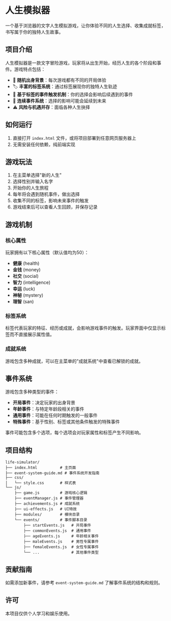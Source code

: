 # 人生模拟器

一个基于浏览器的文字人生模拟游戏，让你体验不同的人生选择、收集成就标签，书写属于你的独特人生故事。

## 项目介绍

人生模拟器是一款文字冒险游戏，玩家将从出生开始，经历人生的各个阶段和事件。游戏特点包括：

- 🎲 **随机出身背景**：每次游戏都有不同的开局体验
- 🏷️ **丰富的标签系统**：通过标签展现你的独特人生轨迹
- 📖 **基于标签的事件触发机制**：你的选择会影响后续遇到的事件
- 🔗 **连续事件系统**：选择的影响可能会延续到未来
- ⚠️ **风险与机遇并存**：面临各种人生抉择

## 如何运行

1. 直接打开 `index.html` 文件，或将项目部署到任意网页服务器上
2. 无需安装任何依赖，纯前端实现

## 游戏玩法

1. 在主菜单选择"新的人生"
2. 选择性别并输入名字
3. 开始你的人生旅程
4. 每年将会遇到随机事件，做出选择
5. 收集不同的标签，影响未来事件的触发
6. 游戏结束后可以查看人生回顾，并保存记录

## 游戏机制

### 核心属性

玩家拥有以下核心属性（默认值均为50）：

- **健康** (health)
- **金钱** (money)
- **社交** (social)
- **智力** (intelligence)
- **幸运** (luck)
- **神秘** (mystery)
- **理智** (san)

### 标签系统

标签代表玩家的特征、经历或成就，会影响游戏事件的触发。玩家界面中仅显示标签而不直接展示属性值。

### 成就系统

游戏包含多种成就，可以在主菜单的"成就系统"中查看已解锁的成就。

## 事件系统

游戏包含多种类型的事件：

- **开局事件**：决定玩家的出身背景
- **年龄事件**：与特定年龄段相关的事件
- **通用事件**：可能在任何时期触发的一般事件
- **特殊事件**：基于性别、标签或其他条件触发的特殊事件

事件可能包含多个选项，每个选项会对玩家属性和标签产生不同影响。

## 项目结构

```
life-simulator/
├── index.html          # 主页面
├── event-system-guide.md # 事件系统开发指南
├── css/
│   └── style.css       # 样式表
└── js/
    ├── game.js         # 游戏核心逻辑
    ├── eventManager.js # 事件管理器
    ├── achievements.js # 成就系统
    ├── ui-effects.js   # UI特效
    ├── modules/        # 模块目录
    └── events/         # 事件脚本目录
        ├── startEvents.js   # 开局事件
        ├── commonEvents.js  # 通用事件
        ├── ageEvents.js     # 年龄相关事件
        ├── maleEvents.js    # 男性专属事件
        ├── femaleEvents.js  # 女性专属事件
        └── ...              # 其他事件类型
```

## 贡献指南

如需添加新事件，请参考 `event-system-guide.md` 了解事件系统的结构和规则。

## 许可

本项目仅供个人学习和娱乐使用。 